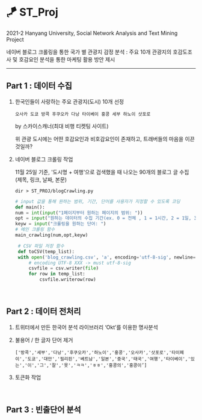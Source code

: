 # 🪁 ST_Proj

2021-2 Hanyang University, Social Network Analysis and Text Mining Project

네이버 블로그 크롤링을 통한 국가 별 관광지 감정 분석 : 주요 10개 관광지의 호감도조사 및 호감요인 분석을 통한 마케팅 활용 방안 제시

---

## Part 1 : 데이터 수집

1. 한국인들이 사랑하는 주요 관광지(도시) 10개 선정

   `오사카 도쿄 방콕 후쿠오카 다낭 타이베이 홍콩 세부 하노이 삿포로`

   by 스카이스캐너(최대 비행 티켓팅 사이트)

   위 관광 도시에는 어떤 호감요인과 비호감요인이 존재하고, 트래버들의 마음을 이끈 것일까?

2. 네이버 블로그 크롤링 작업

   11월 25일 기준, '도시명 + 여행'으로 검색했을 때 나오는 90개의 블로그 글 수집
   (제목, 링크, 날짜, 본문)

   `dir > ST_PROJ/blogCrawling.py`

   ```python
   # input 값을 통해 원하는 범위, 기간, 단어를 사용자가 지정할 수 있도록 코딩
   def main():
   num = int(input("1페이지부터 원하는 페이지의 범위: "))
   opt = input("원하는 데이터의 수집 기간(ex. 0 = 전체 , 1 = 1시간, 2 = 1일, 3 = 1주, 4 = 1개월, 5 = 3개월, 6 = 6개월, 7 = 1년): ")
   keyw = input("크롤링을 원하는 단어: ")
   # 메인 크롤링 함수
   main_crawling(num,opt,keyw)
   ```

   ```python
    # CSV 파일 저장 함수
    def toCSV(temp_list):
    with open('blog_crawling.csv', 'a', encoding='utf-8-sig', newline='') as file:
        # encoding UTF-8 XXX -> must utf-8-sig
        csvfile = csv.writer(file)
        for row in temp_list:
            csvfile.writerow(row)
   ```

</br>

## Part 2 : 데이터 전처리

1. 트위터에서 만든 한국어 분석 라이브러리 ‘Okt’를 이용한 명사분석
2. 불용어 / 한 글자 단어 제거

   `['방콕','세부','다낭','후쿠오카','하노이','홍콩','오사카','삿포로','타이페이','도쿄','대만','필리핀','베트남','일본','중국','태국','여행','타이베이','있는','이','그','잘','못','ㅋㅋ','ㅎㅎ','홍콩의','홍콩이’]`

3. 토큰화 작업

</br>

## Part 3 : 빈출단어 분석
